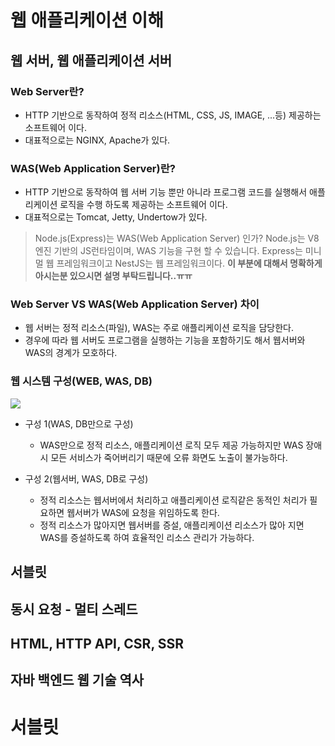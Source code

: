 # 웹 애플리케이션 이해
## 웹 서버, 웹 애플리케이션 서버
### Web Server란?
- HTTP 기반으로 동작하여 정적 리소스(HTML, CSS, JS, IMAGE, ...등) 제공하는 소프트웨어 이다.
- 대표적으로는 NGINX, Apache가 있다.

### WAS(Web Application Server)란?
- HTTP 기반으로 동작하여 웹 서버 기능 뿐만 아니라 프로그램 코드를 실행해서 애플리케이션 로직을 수행 하도록 제공하는 소프트웨어 이다.
- 대표적으로는 Tomcat, Jetty, Undertow가 있다.

>Node.js(Express)는 WAS(Web Application Server) 인가?
Node.js는 V8엔진 기반의 JS런타임이며, WAS 기능을 구현 할 수 있습니다. Express는 미니멀 웹 프레임워크이고 NestJS는 웹 프레임워크이다.
**이 부분에 대해서 명확하게 아시는분 있으시면 설명 부탁드립니다..ㅠㅠ**

### Web Server VS WAS(Web Application Server) 차이
- 웹 서버는 정적 리소스(파일), WAS는 주로 애플리케이션 로직을 담당한다.
- 경우에 따라 웹 서버도 프로그램을 실행하는 기능을 포함하기도 해서 웹서버와 WAS의 경계가 모호하다.

### 웹 시스템 구성(WEB, WAS, DB)
![](https://media.vlpt.us/images/hong-brother/post/061acc8c-cf68-47d2-a942-c2d5ca91ee24/%E1%84%89%E1%85%B3%E1%84%8F%E1%85%B3%E1%84%85%E1%85%B5%E1%86%AB%E1%84%89%E1%85%A3%E1%86%BA%202022-04-04%20%E1%84%8B%E1%85%A9%E1%84%92%E1%85%AE%202.35.51.png)

- 구성 1(WAS, DB만으로 구성)
	- WAS만으로 정적 리소스, 애플리케이션 로직 모두 제공 가능하지만 WAS 장애시 모든 서비스가 죽어버리기 때문에 오류 화면도 노출이 불가능하다.

- 구성 2(웹서버, WAS, DB로 구성)
	- 정적 리소스는 웹서버에서 처리하고 애플리케이션 로직같은 동적인 처리가 필요하면 웹서버가 WAS에 요청을 위임하도록 한다.
	- 정적 리소스가 많아지면 웹서버를 증설, 애플리케이션 리소스가 많아 지면 WAS를 증설하도록 하여 효율적인 리소스 관리가 가능하다.

## 서블릿
## 동시 요청 - 멀티 스레드
## HTML, HTTP API, CSR, SSR
## 자바 백엔드 웹 기술 역사

# 서블릿
